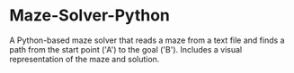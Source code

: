 # Maze-Solver-Python
A Python-based maze solver that reads a maze from a text file and finds a path from the start point ('A') to the goal ('B'). Includes a visual representation of the maze and solution.
